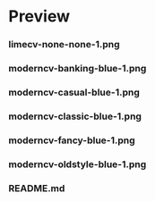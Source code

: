 # Preview

### limecv-none-none-1.png 
[](limecv-none-none-1.png)


### moderncv-banking-blue-1.png 
[](moderncv-banking-blue-1.png)


### moderncv-casual-blue-1.png 
[](moderncv-casual-blue-1.png)


### moderncv-classic-blue-1.png 
[](moderncv-classic-blue-1.png)


### moderncv-fancy-blue-1.png 
[](moderncv-fancy-blue-1.png)


### moderncv-oldstyle-blue-1.png 
[](moderncv-oldstyle-blue-1.png)


### README.md 
[](README.md)


